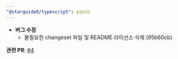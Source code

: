 ```yaml
---
"@starguide0/typescript": patch
---
```


-   **버그 수정**
    -   불필요한 changeset 파일 및 README 라이선스 삭제 (95b60cb)

**관련 PR**: [#4](https://github.com/starguide0/npm-regstry/pull/4)
